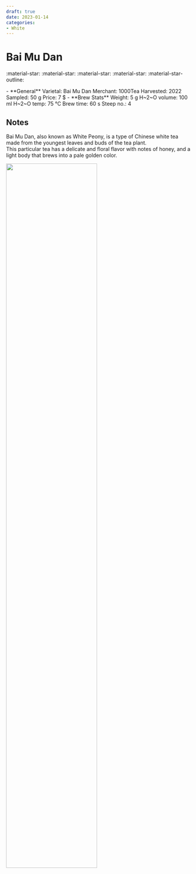 ```yaml
---
draft: true
date: 2023-01-14
categories:
- White
---
```

# Bai Mu Dan

:material-star: :material-star: :material-star: :material-star: :material-star-outline:


<div class="grid cards" markdown>
- **General**  
Varietal: Bai Mu Dan  
Merchant:   1000Tea  
Harvested: 2022  
Sampled: 50 g  
Price: 7 $
- **Brew Stats**  
Weight: 5 g  
H~2~O volume: 100 ml  
H~2~O temp: 75 °C   
Brew time: 60 s  
Steep no.: 4
</div>

## Notes

Bai Mu Dan, also known as White Peony, is a type of Chinese white tea made from the youngest leaves and buds of the tea plant.  
This particular tea has a delicate and floral flavor with notes of honey, and a light body that brews into a pale golden color.

<img src="/img/wheel/pai-mu-tan-somerset.svg" width="70%"></img>

<div style="visibility: hidden">
................................................................................................................................................................................................
</div>


